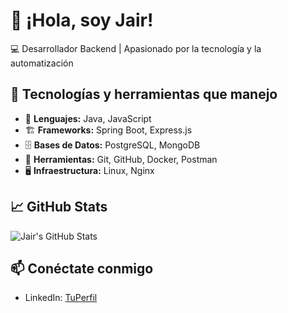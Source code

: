 # 👋 ¡Hola, soy Jair!  
💻 Desarrollador Backend | Apasionado por la tecnología y la automatización  

## 🚀 Tecnologías y herramientas que manejo  
- 🔹 **Lenguajes:** Java, JavaScript  
- 🏗 **Frameworks:** Spring Boot, Express.js  
- 🗄 **Bases de Datos:** PostgreSQL, MongoDB  
- 🔧 **Herramientas:** Git, GitHub, Docker, Postman  
- 🖥 **Infraestructura:** Linux, Nginx  

## 📈 GitHub Stats  
![Jair's GitHub Stats](https://github-readme-stats.vercel.app/api?username=Jair25x&show_icons=true&theme=dark)  

## 📫 Conéctate conmigo  
- LinkedIn: [TuPerfil](www.linkedin.com/in/jair-almanza-cuno-61038b208)  

